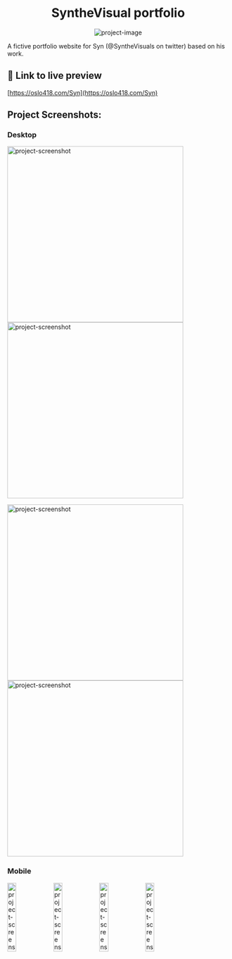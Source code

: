 <h1 align="center" id="title">SyntheVisual portfolio</h1>

<p align="center"><img src="https://oslo418.com/Syn/assets/screenshot-desktop-1.png" alt="project-image"></p>

<p id="description">A fictive portfolio website for Syn (@SyntheVisuals on twitter) based on his work.</p>

<h2>🚀 Link to live preview </h2>

[https://oslo418.com/Syn](https://oslo418.com/Syn)

<h2>Project Screenshots:</h2>
<h3>Desktop</h3>

<img src="https://oslo418.com/Syn/assets/screenshot-desktop-1.png" alt="project-screenshot" width="400"> <img src="https://oslo418.com/Syn/assets/screenshot-desktop-3.png" alt="project-screenshot" width="400">

<img src="https://oslo418.com/Syn/assets/screenshot-desktop-2.png" alt="project-screenshot" width="400"> <img src="https://oslo418.com/Syn/assets/screenshot-desktop-4bis.png" alt="project-screenshot" width="400">
<h3>Mobile</h3>

<img src="https://oslo418.com/Syn/assets/screenshot-mobile-1.png" alt="project-screenshot" width="20%"> <img src="https://oslo418.com/Syn/assets/screenshot-mobile-2.png" alt="project-screenshot" width="20%"> <img src="https://oslo418.com/Syn/assets/screenshot-mobile-3.png" alt="project-screenshot" width="20%"> <img src="https://oslo418.com/Syn/assets/screenshot-mobile-4bis.png" alt="project-screenshot" width="20%">

